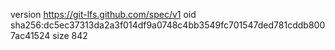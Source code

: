 version https://git-lfs.github.com/spec/v1
oid sha256:dc5ec37313da2a3f014df9a0748c4bb3549fc701547ded781cddb8007ac41524
size 842

